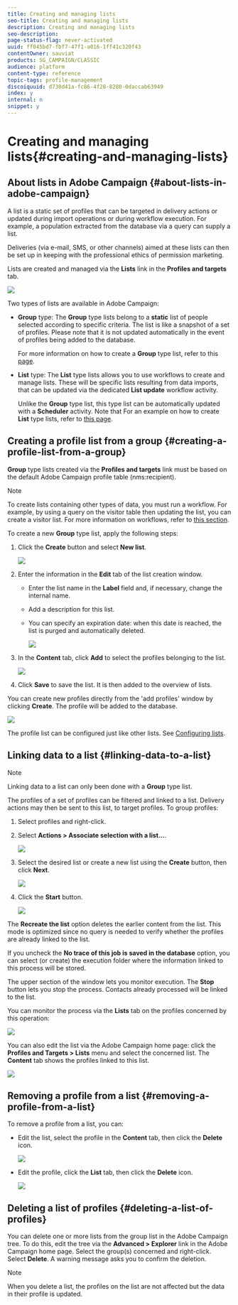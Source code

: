 ```yaml
---
title: Creating and managing lists
seo-title: Creating and managing lists
description: Creating and managing lists
seo-description: 
page-status-flag: never-activated
uuid: ff045bd7-fbf7-47f1-a016-1ff41c320f43
contentOwner: sauviat
products: SG_CAMPAIGN/CLASSIC
audience: platform
content-type: reference
topic-tags: profile-management
discoiquuid: d730d41a-fc86-4f28-8280-0daccab63949
index: y
internal: n
snippet: y
---
```


# Creating and managing lists{#creating-and-managing-lists}

## About lists in Adobe Campaign {#about-lists-in-adobe-campaign}

A list is a static set of profiles that can be targeted in delivery actions or updated during import operations or during workflow execution. For example, a population extracted from the database via a query can supply a list.

Deliveries (via e-mail, SMS, or other channels) aimed at these lists can then be set up in keeping with the professional ethics of permission marketing.

Lists are created and managed via the **Lists** link in the **Profiles and targets** tab.

![](assets/s_ncs_user_interface_group_link.png)

Two types of lists are available in Adobe Campaign:

* **Group** type: The **Group** type lists belong to a **static** list of people selected according to specific criteria. The list is like a snapshot of a set of profiles. Please note that it is not updated automatically in the event of profiles being added to the database.

  For more information on how to create a **Group** type list, refer to this [page](../../platform/using/creating-and-managing-lists.md#creating-a-profile-list-from-a-group).

* **List** type: The **List** type lists allows you to use workflows to create and manage lists. These will be specific lists resulting from data imports, that can be updated via the dedicated **List update** workflow activity.

  Unlike the **Group** type list, this type list can be automatically updated with a **Scheduler** activity. Note that For an example on how to create **List** type lists, refer to [this page](../../workflow/using/list-update.md).

## Creating a profile list from a group {#creating-a-profile-list-from-a-group}

**Group** type lists created via the **Profiles and targets** link must be based on the default Adobe Campaign profile table (nms:recipient).

>[!NOTE]
>
>To create lists containing other types of data, you must run a workflow. For example, by using a query on the visitor table then updating the list, you can create a visitor list. For more information on workflows, refer to [this section](../../workflow/using/about-workflows.md).

To create a new **Group** type list, apply the following steps:

1. Click the **Create** button and select **New list**.

   ![](assets/s_ncs_user_new_group.png)

1. Enter the information in the **Edit** tab of the list creation window.

    * Enter the list name in the **Label** field and, if necessary, change the internal name.
    * Add a description for this list.
    * You can specify an expiration date: when this date is reached, the list is purged and automatically deleted.
    
      ![](assets/list_expiration_date.png)

1. In the **Content** tab, click **Add** to select the profiles belonging to the list.

   ![](assets/s_ncs_user_add_group.png)

1. Click **Save** to save the list. It is then added to the overview of lists.

You can create new profiles directly from the 'add profiles' window by clicking **Create**. The profile will be added to the database.

![](assets/s_ncs_user_new_recipient_from_group.png)

The profile list can be configured just like other lists. See [Configuring lists](../../platform/using/creating-and-managing-lists.md#configuring-lists).

## Linking data to a list {#linking-data-to-a-list}

>[!NOTE]
>
>Linking data to a list can only been done with a **Group** type list.

The profiles of a set of profiles can be filtered and linked to a list. Delivery actions may then be sent to this list, to target profiles. To group profiles:

1. Select profiles and right-click. 
1. Select **Actions > Associate selection with a list...**.

   ![](assets/s_ncs_user_add_selection_to_group.png)

1. Select the desired list or create a new list using the **Create** button, then click **Next**.

   ![](assets/s_ncs_user_add_selection_to_group_2.png)

1. Click the **Start** button.

   ![](assets/s_ncs_user_add_selection_to_group_3.png)

The **Recreate the list** option deletes the earlier content from the list. This mode is optimized since no query is needed to verify whether the profiles are already linked to the list.

If you uncheck the **No trace of this job is saved in the database** option, you can select (or create) the execution folder where the information linked to this process will be stored.

The upper section of the window lets you monitor execution. The **Stop** button lets you stop the process. Contacts already processed will be linked to the list.

You can monitor the process via the **Lists** tab on the profiles concerned by this operation:

![](assets/s_ncs_user_add_selection_to_group_4.png)

You can also edit the list via the Adobe Campaign home page: click the **Profiles and Targets > Lists** menu and select the concerned list. The **Content** tab shows the profiles linked to this list.

![](assets/s_ncs_user_add_selection_to_group_5.png)

## Removing a profile from a list {#removing-a-profile-from-a-list}

To remove a profile from a list, you can:

* Edit the list, select the profile in the **Content** tab, then click the **Delete** icon.

  ![](assets/list_remove_a_recipient.png)

* Edit the profile, click the **List** tab, then click the **Delete** icon. 

  ![](assets/recipient_remove_a_list.png)

## Deleting a list of profiles {#deleting-a-list-of-profiles}

You can delete one or more lists from the group list in the Adobe Campaign tree. To do this, edit the tree via the **Advanced > Explorer** link in the Adobe Campaign home page. Select the group(s) concerned and right-click. Select **Delete**. A warning message asks you to confirm the deletion.

>[!NOTE]
>
>When you delete a list, the profiles on the list are not affected but the data in their profile is updated.

